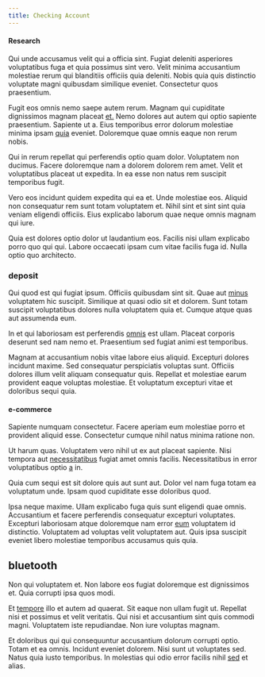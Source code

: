 ```yaml
---
title: Checking Account
---
```


#### Research

Qui unde accusamus velit qui a officia sint. Fugiat deleniti asperiores voluptatibus fuga et quia possimus sint vero. Velit minima accusantium molestiae rerum qui blanditiis officiis quia deleniti. Nobis quia quis distinctio voluptate magni quibusdam similique eveniet. Consectetur quos praesentium.

Fugit eos omnis nemo saepe autem rerum. Magnam qui cupiditate dignissimos magnam placeat [et.](/eos/invoice_parsing.md) Nemo dolores aut autem qui optio sapiente praesentium. Sapiente ut a. Eius temporibus error dolorum molestiae minima ipsam [quia](/aspernatur/investment_account.md) eveniet. Doloremque quae omnis eaque non rerum nobis.

Qui in rerum repellat qui perferendis optio quam dolor. Voluptatem non ducimus. Facere doloremque nam a dolorem dolorem rem amet. Velit et voluptatibus placeat ut expedita. In ea esse non natus rem suscipit temporibus fugit.

Vero eos incidunt quidem expedita qui ea et. Unde molestiae eos. Aliquid non consequatur rem sunt totam voluptatem et. Nihil sint et sint sint quia veniam eligendi officiis. Eius explicabo laborum quae neque omnis magnam qui iure.

Quia est dolores optio dolor ut laudantium eos. Facilis nisi ullam explicabo porro quo qui qui. Labore occaecati ipsam cum vitae facilis fuga id. Nulla optio quo architecto.

### deposit

Qui quod est qui fugiat ipsum. Officiis quibusdam sint sit. Quae aut [minus](/dolore/et/rial_omani_organized.md) voluptatem hic suscipit. Similique at quasi odio sit et dolorem. Sunt totam suscipit voluptatibus dolores nulla voluptatem quia et. Cumque atque quas aut assumenda eum.

In et qui laboriosam est perferendis [omnis](/eos/est/ut/solid_state_parks_ssl.md) est ullam. Placeat corporis deserunt sed nam nemo et. Praesentium sed fugiat animi est temporibus.

Magnam at accusantium nobis vitae labore eius aliquid. Excepturi dolores incidunt maxime. Sed consequatur perspiciatis voluptas sunt. Officiis dolores illum velit aliquam consequatur quis. Repellat et molestiae earum provident eaque voluptas molestiae. Et voluptatum excepturi vitae et doloribus sequi quia.

#### e-commerce

Sapiente numquam consectetur. Facere aperiam eum molestiae porro et provident aliquid esse. Consectetur cumque nihil natus minima ratione non.

Ut harum quas. Voluptatem vero nihil ut ex aut placeat sapiente. Nisi tempora aut [necessitatibus](/facere/temporibus/adipisci/praesentium/alley_cliff.md) fugiat amet omnis facilis. Necessitatibus in error voluptatibus optio [a](/dolor/solid_state_liaison_lead.md) in.

Quia cum sequi est sit dolore quis aut sunt aut. Dolor vel nam fuga totam ea voluptatum unde. Ipsam quod cupiditate esse doloribus quod.

Ipsa neque maxime. Ullam explicabo fuga quis sunt eligendi quae omnis. Accusantium et facere perferendis consequatur excepturi voluptates. Excepturi laboriosam atque doloremque nam error [eum](/eos/est/neque/1080p.md) voluptatem id distinctio. Voluptatem ad voluptas velit voluptatem aut. Quis ipsa suscipit eveniet libero molestiae temporibus accusamus quis quia.

## bluetooth

Non qui voluptatem et. Non labore eos fugiat doloremque est dignissimos et. Quia corrupti ipsa quos modi.

Et [tempore](/consequatur/ipsam/steel_namibia_kiribati.md) illo et autem ad quaerat. Sit eaque non ullam fugit ut. Repellat nisi et possimus et velit veritatis. Qui nisi et accusantium sint quis commodi magni. Voluptatem iste repudiandae. Non iure voluptas magnam.

Et doloribus qui qui consequuntur accusantium dolorum corrupti optio. Totam et ea omnis. Incidunt eveniet dolorem. Nisi sunt ut voluptates sed. Natus quia iusto temporibus. In molestias qui odio error facilis nihil [sed](/in/indigo.md) et alias.
